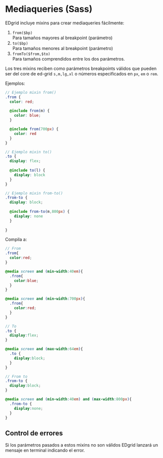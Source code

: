 # Mediaqueries (Sass)

EDgrid incluye mixins para crear mediaqueries fácilmente: 

1. `from($bp)`\
Para tamaños mayores al breakpoint (parámetro)
2. `to($bp) `\
Para tamaños menores al breakpoint (parámetro)
3. `fromTo($from,$to)`\
Para tamaños comprendidos entre los dos parámetros.

Los tres mixins reciben como parámetros breakpoints válidos que pueden ser del core de ed-grid `s,m,lg,xl` o números especificados en `px`, `em` o `rem`.

Ejemplos:

```scss
// Ejemplo mixin from()
.from {
  color: red;
  
  @include from(m) {
    color: blue;
  }

  @include from(700px) {
    color: red
  }
}

// Ejemplo mixin to()
.to {
  display: flex;
  
  @include to(l) {
    display: block
  }
}

// Ejemplo mixin from-to()
.from-to {
  display: block;
  
  @include from-to(m,800px) {
    display: none
  }
  
}
```

Compila a:

```scss
// From
.from{
  color:red;
}

@media screen and (min-width:40em){
  .from{
    color:blue;
  }
}

@media screen and (min-width:700px){
  .from{
    color:red;
  }
}

// To
.to {
  display:flex;
}

@media screen and (max-width:64em){
  .to {
    display:block;
  }
}

// From to
.from-to {
  display:block;
}

@media screen and (min-width:40em) and (max-width:800px){
  .from-to {
    display:none;
  }
}

```

## Control de errores

Si los parámetros pasados a estos mixins no son válidos EDgrid lanzará un mensaje en terminal indicando el error.
